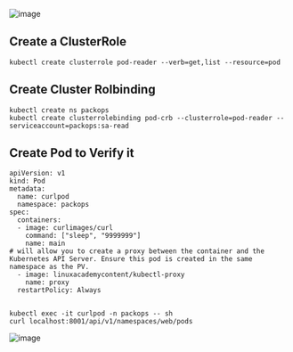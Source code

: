 ![image](https://github.com/farshadnick/kubernetes-tutorial/assets/88557305/c8356a69-534a-4391-a597-e0c5cd9b092c)

## Create a ClusterRole
```
kubectl create clusterrole pod-reader --verb=get,list --resource=pod

```

##  Create Cluster Rolbinding

```
kubectl create ns packops 
kubectl create clusterrolebinding pod-crb --clusterrole=pod-reader --serviceaccount=packops:sa-read
```
## Create Pod to Verify it 
```
apiVersion: v1
kind: Pod
metadata:
  name: curlpod
  namespace: packops
spec:
  containers:
  - image: curlimages/curl
    command: ["sleep", "9999999"]
    name: main
# will allow you to create a proxy between the container and the Kubernetes API Server. Ensure this pod is created in the same namespace as the PV.
  - image: linuxacademycontent/kubectl-proxy
    name: proxy
  restartPolicy: Always


```
```
kubectl exec -it curlpod -n packops -- sh
curl localhost:8001/api/v1/namespaces/web/pods
```
![image](https://github.com/farshadnick/kubernetes-tutorial/assets/88557305/e7230123-5426-44c9-8404-4a6bec8636a2)

